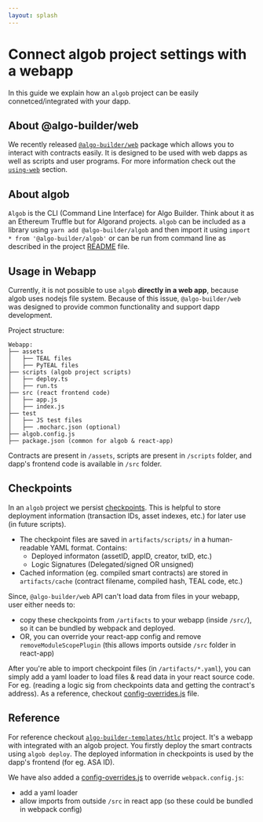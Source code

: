 ```yaml
---
layout: splash
---
```


# Connect algob project settings with a webapp

In this guide we explain how an `algob` project can be easily connetced/integrated with your dapp.

## About @algo-builder/web

We recently released [`@algo-builder/web`](https://github.com/scale-it/algo-builder/tree/master/packages/web) package which allows you to interact with contracts easily. It is designed to be used with web dapps as well as scripts and user programs. For more information check out the [`using-web`](https://github.com/scale-it/algo-builder/tree/master/packages/web#using-web) section.

## About algob

`Algob` is the CLI (Command Line Interface) for Algo Builder. Think about it as an Ethereum Truffle but for Algorand projects. `algob` can be included as a library using `yarn add @algo-builder/algob` and then import it using `import * from '@algo-builder/algob'` or can be run from command line as described in the project [README](https://github.com/scale-it/algo-builder/blob/master/README.md) file.

## Usage in Webapp

Currently, it is not possible to use `algob` **directly in a web app**, because algob uses nodejs file system. Because of this issue, `@algo-builder/web` was designed to provide common functionality and support dapp development.

Project structure:

```
Webapp:
├── assets
│   ├── TEAL files
│   ├── PyTEAL files
├── scripts (algob project scripts)
│   ├── deploy.ts
│   ├── run.ts
├── src (react frontend code)
│   ├── app.js
│   ├── index.js
├── test
│   ├── JS test files
│   ├── .mocharc.json (optional)
├── algob.config.js
├── package.json (common for algob & react-app)
```

Contracts are present in `/assets`, scripts are present in `/scripts` folder, and dapp's frontend code is available in `/src` folder.

## Checkpoints

In an `algob` project we persist [checkpoints](./execution-checkpoints.md). This is helpful to store deployment information (transaction IDs, asset indexes, etc.) for later use (in future scripts).

- The checkpoint files are saved in `artifacts/scripts/` in a human-readable YAML format. Contains:
  - Deployed informaton (assetID, appID, creator, txID, etc.)
  - Logic Signatures (Delegated/signed OR unsigned)
- Cached information (eg. compiled smart contracts) are stored in `artifacts/cache` (contract filename, compiled hash, TEAL code, etc.)

Since, `@algo-builder/web` API can't load data from files in your webapp, user either needs to:

- copy these checkpoints from `/artifacts` to your webapp (inside `/src/`), so it can be bundled by webpack and deployed.
- OR, you can override your react-app config and remove `removeModuleScopePlugin` (this allows imports outside `/src` folder in react-app)

After you're able to import checkpoint files (in `/artifacts/*.yaml`), you can simply add a yaml loader to load files & read data in your react source code. For eg. (reading a logic sig from checkpoints data and getting the contract's address). As a reference, checkout [config-overrides.js](https://github.com/scale-it/algo-builder-templates/blob/master/htlc/config-overrides.js) file.

## Reference

For reference checkout [`algo-builder-templates/htlc`](https://github.com/scale-it/algo-builder-templates/tree/master/htlc) project. It's a webapp with integrated with an algob project. You firstly deploy the smart contracts using `algob deploy`. The deployed information in checkpoints is used by the dapp's frontend (for eg. ASA ID).

We have also added a [config-overrides.js](https://github.com/scale-it/algo-builder-templates/blob/master/htlc/config-overrides.js) to override `webpack.config.js`:

- add a yaml loader
- allow imports from outside `/src` in react app (so these could be bundled in webpack config)

